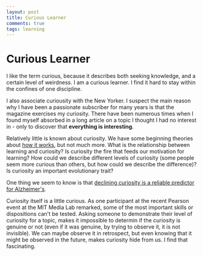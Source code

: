 ```yaml
---
layout: post
title: Curious Learner
comments: true
tags: learning 
---
```


# Curious Learner

I like the term curious, because it describes both seeking knowledge, and a certain level of weirdness. I am a curious learner. I find it hard to stay within the confines of one discipline. 

I also associate curiousity with the New Yorker. I suspect the main reason why I have been a passionate subscriber for many years is that the magazine exercises my curiosity. There have been numerous times when I found myself absorbed in a long article on a topic I thought I had no interest in - only to discover that **everything is interesting**.

Relatively little is known about curiosity. We have some beginning theories about [how it works](http://en.wikipedia.org/wiki/Curiosity#Brain), but not much more. What is the relationship between learning and curiosity? Is curiosity the fire that feeds our motivation for learning? How could we describe different levels of curiosity (some people seem more curious than others, but how could we describe the difference)? Is curiosity an important evolutionary trait? 

One thing we seem to know is that [declining curiosity is a reliable predictor for Alzheimer's](http://www.alzheimersanddementia.com/article/S1552-5260(11)01692-X/fulltext).

Curiosity itself is a little curious. As one participant at the recent Pearson event at the MIT Media Lab remarked, some of the most important skills or dispositions can't be tested. Asking someone to demonstrate their level of curiosity for a topic, makes it impossible to determin if the curiosity is genuine or not (even if it was genuine, by trying to observe it, it is not invisible). We can maybe observe it in retrospect, but even knowing that it might be observed in the future, makes curiosity hide from us. I find that fascinating. 
